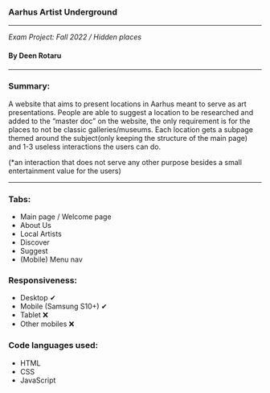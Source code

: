 ### Aarhus Artist Underground
------
*Exam Project: Fall 2022 / Hidden places*
#### By Deen Rotaru

------

### Summary:
   A website that aims to present locations in Aarhus meant to serve as art presentations. People are able to suggest a location to be researched and added to the “master doc” on the website, the only requirement is for the places to not be classic galleries/museums.
    Each location gets a subpage themed around the subject(only keeping the structure of the main page) and 1-3 useless interactions the users can do.

(*an interaction that does not serve any other purpose besides a small entertainment value for the users)

------

### Tabs:
+ Main page / Welcome page
+ About Us
+ Local Artists
+ Discover
+ Suggest
+ (Mobile) Menu nav

### Responsiveness:
+ Desktop ✔
+ Mobile (Samsung S10+) ✔
+ Tablet ❌
+ Other mobiles ❌

### Code languages used:
+ HTML
+ CSS
+ JavaScript
